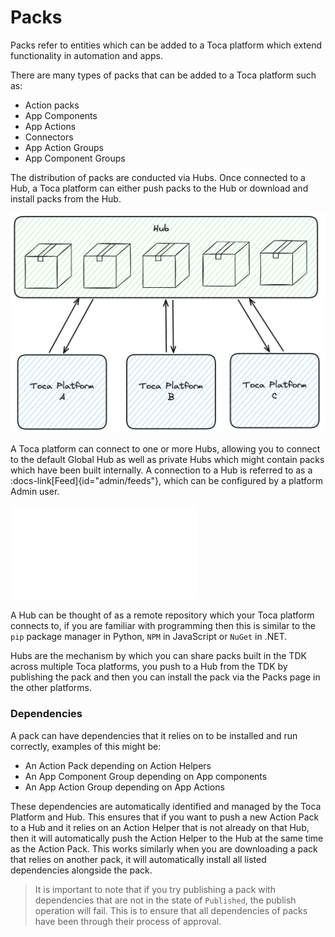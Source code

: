 # Packs

Packs refer to entities which can be added to a Toca platform which extend functionality in automation and apps.

There are many types of packs that can be added to a Toca platform such as:
- Action packs
- App Components
- App Actions
- Connectors
- App Action Groups
- App Component Groups

The distribution of packs are conducted via Hubs. Once connected to a Hub, a Toca platform can either push packs to the Hub or download and install packs from the Hub.

![Hub Diagram](/src/assets/hub.png)

A Toca platform can connect to one or more Hubs, allowing you to connect to the default Global Hub as well as private Hubs which might contain packs which have been built internally. A connection to a Hub is referred to as a :docs-link[Feed]{id="admin/feeds"}, which can be configured by a platform Admin user.

![Possible Hub Configuration](/src/assets/hub_arrangements.md)

A Hub can be thought of as a remote repository which your Toca platform connects to, if you are familiar with programming then this is similar to the `pip` package manager in Python, `NPM` in JavaScript or `NuGet` in .NET.

Hubs are the mechanism by which you can share packs built in the TDK across multiple Toca platforms, you push to a Hub from the TDK by publishing the pack and then you can install the pack via the Packs page in the other platforms.

### Dependencies

A pack can have dependencies that it relies on to be installed and run correctly, examples of this might be:
- An Action Pack depending on Action Helpers
- An App Component Group depending on App components
- An App Action Group depending on App Actions

These dependencies are automatically identified and managed by the Toca Platform and Hub. This ensures that if you want to push a new Action Pack to a Hub and it relies on an Action Helper that is not already on that Hub, then it will automatically push the Action Helper to the Hub at the same time as the Action Pack. This works similarly when you are downloading a pack that relies on another pack, it will automatically install all listed dependencies alongside the pack. 
> It is important to note that if you try publishing a pack with dependencies that are not in the state of `Published`, the publish operation will fail. This is to ensure that all dependencies of packs have been through their process of approval.
